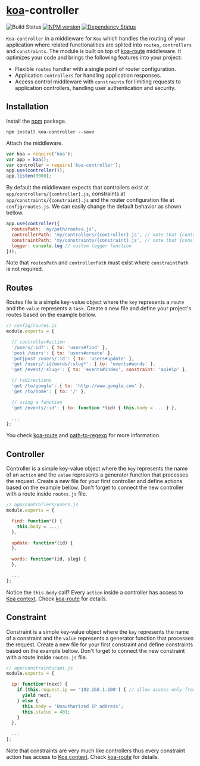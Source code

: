 # [koa](http://koajs.com/)-controller

![Build Status](https://travis-ci.org/xpepermint/koa-controller.svg?branch=master)&nbsp;[![NPM version](https://badge.fury.io/js/koa-controller.svg)](http://badge.fury.io/js/koa-controller)&nbsp;[![Dependency Status](https://gemnasium.com/xpepermint/koa-controller.svg)](https://gemnasium.com/xpepermint/koa-controller)

`Koa-controller` in a middleware for `Koa` which handles the routing of your application where related functionalities are splited into `routes`, `controllers` and `constraints`. The module is built on top of [koa-route](https://github.com/koajs/route) middleware. It optimizes your code and brings the following features into your project:
- Flexible `routes` handler with a single point of router configuration.
- Application `controllers` for handling application responses.
- Access control middleware with `constraints` for limiting requests to application controllers, handling user authentication and security.

## Installation

Install the [npm](https://www.npmjs.org/package/koa-controller) package.

```
npm install koa-controller --save
```

Attach the middleware.

```js
var koa = require('koa');
var app = koa();
var controller = require('koa-controller');
app.use(controller());
app.listen(3000);
```

By default the middleware expects that controllers exist at `app/controllers/{controller}.js`, constraints at `app/constraints/{constraint}.js` and the router configuration file at `config/routes.js`. We can easily change the default behavior as shown bellow.

```js
app.use(controller({
  routesPath: 'my/path/routes.js',
  controllerPath: 'my/controllers/{controller}.js', // note that {controller} is a variable
  constraintPath: 'my/constraints/{constraint}.js', // note that {constraint} is a variable
  logger: console.log // custom logger function
}));
```

Note that `routesPath` and `controllerPath` must exist where `constraintPath` is not required.

## Routes

Routes file is a simple key-value object where the `key` represents a `route` and the `value` represents a `task`. Create a new file and define your project's routes based on the example bellow.

```js
// config/routes.js
module.exports = {

  // controller#action
  '/users/:id?': { to: 'users#find' },
  'post /users': { to: 'users#create' },
  'put|post /users/:id': { to: 'users#update' },
  'get /users/:id/words/:slug*': { to: 'events#words' },
  'get /event/:slug+': { to: 'events#index', constraint: 'api#ip' },

  // redirections
  'get /to/google': { to: 'http://www.google.com' },
  'get /to/home': { to: '/' },

  // using a function
  'get /events/:id': { to: function *(id) { this.body = ... } },

  ...
};
```

You check [koa-route](https://github.com/koajs/route) and [path-to-regexp](https://github.com/component/path-to-regexp) for more information.

## Controller

Controller is a simple key-value object where the `key` represents the name of an `action` and the `value` represents a generator function that processes the request. Create a new file for your first controller and define actions based on the example bellow. Don't forget to connect the new controller with a route inside `routes.js` file.

```js
// app/controllers/users.js
module.exports = {

  find: function*() {
    this.body = ...;
  },

  update: function*(id) {
  },

  words: function*(id, slug) {
  },

  ...
};
```

Notice the `this.body` call? Every `action` inside a controller has access to [Koa context](http://koajs.com/#context). Check [koa-route](https://github.com/koajs/route) for details.

## Constraint

Constraint is a simple key-value object where the `key` represents the name of a constraint and the `value` represents a generator function that processes the request. Create a new file for your first constraint and define constraints based on the example bellow. Don't forget to connect the new constraint with a route inside `routes.js` file.

```js
// app/constraints/api.js
module.exports = {

  ip: function*(next) {
    if (this.request.ip == '192.168.1.100') { // allow access only from this IP address
      yield next;
    } else {
      this.body = 'Unauthorized IP address';
      this.status = 401;
    }
  },

  ...
};
```

Note that constraints are very much like controllers thus every constraint action has access to [Koa context](http://koajs.com/#context). Check [koa-route](https://github.com/koajs/route) for details.
